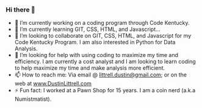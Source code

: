 ### Hi there 👋





- 🔭 I’m currently working on a coding program through Code Kentucky.
- 🌱 I’m currently learning GIT, CSS, HTML, and Javascript...
- 👯 I’m looking to collaborate on GIT, CSS, HTML, and Javascript for my Code Kentucky Program. I am also interested in Python for Data Analysis. 
- 🤔 I’m looking for help with using coding to maximize my time and efficiency. I am currently a cost analyst and I am looking to learn coding to help maximize my time and make analysis more efficient. 
- 📫 How to reach me: Via email @ littrell.dustin@gmail.com; or on the web at www.DustinLittrell.com
- ⚡ Fun fact: I worked at a Pawn Shop for 15 years. I am a coin nerd (a.k.a Numistmatist).

